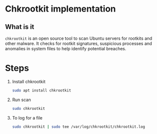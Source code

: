 # Chkrootkit implementation 

## What is it 

`chkrootkit` is an open source tool to scan Ubuntu servers for rootkits and other malware. It checks for rootkit signatures, suspicious processes and anomalies in system files to help identify potential breaches. 

# Steps 

1. Install chkrootkit

    ```bash 
    sudo apt install chkrootkit
    ```

2. Run scan 

    ```bash
    sudo chkrootkit
    ```

3. To log for a file 

    ```bash 
    sudo chkrootkit | sudo tee /var/log/chkrootkit/chkrootkit.log
    ```

